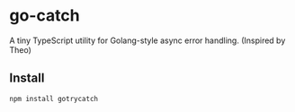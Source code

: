 # go-catch

A tiny TypeScript utility for Golang-style async error handling. (Inspired by Theo)

## Install

```
npm install gotrycatch
```